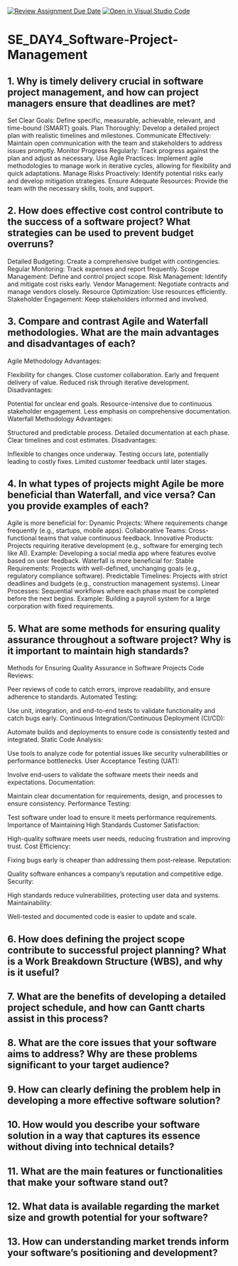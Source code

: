 [![Review Assignment Due Date](https://classroom.github.com/assets/deadline-readme-button-22041afd0340ce965d47ae6ef1cefeee28c7c493a6346c4f15d667ab976d596c.svg)](https://classroom.github.com/a/9pw6JKcu)
[![Open in Visual Studio Code](https://classroom.github.com/assets/open-in-vscode-2e0aaae1b6195c2367325f4f02e2d04e9abb55f0b24a779b69b11b9e10269abc.svg)](https://classroom.github.com/online_ide?assignment_repo_id=18438135&assignment_repo_type=AssignmentRepo)
# SE_DAY4_Software-Project-Management
## 1. Why is timely delivery crucial in software project management, and how can project managers ensure that deadlines are met?
Set Clear Goals: Define specific, measurable, achievable, relevant, and time-bound (SMART) goals.
Plan Thoroughly: Develop a detailed project plan with realistic timelines and milestones.
Communicate Effectively: Maintain open communication with the team and stakeholders to address issues promptly.
Monitor Progress Regularly: Track progress against the plan and adjust as necessary.
Use Agile Practices: Implement agile methodologies to manage work in iterative cycles, allowing for flexibility and quick adaptations.
Manage Risks Proactively: Identify potential risks early and develop mitigation strategies.
Ensure Adequate Resources: Provide the team with the necessary skills, tools, and support.

## 2. How does effective cost control contribute to the success of a software project? What strategies can be used to prevent budget overruns?
Detailed Budgeting: Create a comprehensive budget with contingencies.
Regular Monitoring: Track expenses and report frequently.
Scope Management: Define and control project scope.
Risk Management: Identify and mitigate cost risks early.
Vendor Management: Negotiate contracts and manage vendors closely.
Resource Optimization: Use resources efficiently.
Stakeholder Engagement: Keep stakeholders informed and involved.


## 3. Compare and contrast Agile and Waterfall methodologies. What are the main advantages and disadvantages of each?
Agile Methodology
Advantages:

Flexibility for changes.
Close customer collaboration.
Early and frequent delivery of value.
Reduced risk through iterative development.
Disadvantages:

Potential for unclear end goals.
Resource-intensive due to continuous stakeholder engagement.
Less emphasis on comprehensive documentation.
Waterfall Methodology
Advantages:

Structured and predictable process.
Detailed documentation at each phase.
Clear timelines and cost estimates.
Disadvantages:

Inflexible to changes once underway.
Testing occurs late, potentially leading to costly fixes.
Limited customer feedback until later stages.


## 4. In what types of projects might Agile be more beneficial than Waterfall, and vice versa? Can you provide examples of each?
Agile is more beneficial for:
Dynamic Projects: Where requirements change frequently (e.g., startups, mobile apps).
Collaborative Teams: Cross-functional teams that value continuous feedback.
Innovative Products: Projects requiring iterative development (e.g., software for emerging tech like AI).
Example: Developing a social media app where features evolve based on user feedback.
Waterfall is more beneficial for:
Stable Requirements: Projects with well-defined, unchanging goals (e.g., regulatory compliance software).
Predictable Timelines: Projects with strict deadlines and budgets (e.g., construction management systems).
Linear Processes: Sequential workflows where each phase must be completed before the next begins.
Example: Building a payroll system for a large corporation with fixed requirements.


## 5. What are some methods for ensuring quality assurance throughout a software project? Why is it important to maintain high standards?
Methods for Ensuring Quality Assurance in Software Projects
Code Reviews:

Peer reviews of code to catch errors, improve readability, and ensure adherence to standards.
Automated Testing:

Use unit, integration, and end-to-end tests to validate functionality and catch bugs early.
Continuous Integration/Continuous Deployment (CI/CD):

Automate builds and deployments to ensure code is consistently tested and integrated.
Static Code Analysis:

Use tools to analyze code for potential issues like security vulnerabilities or performance bottlenecks.
User Acceptance Testing (UAT):

Involve end-users to validate the software meets their needs and expectations.
Documentation:

Maintain clear documentation for requirements, design, and processes to ensure consistency.
Performance Testing:

Test software under load to ensure it meets performance requirements.
Importance of Maintaining High Standards
Customer Satisfaction:

High-quality software meets user needs, reducing frustration and improving trust.
Cost Efficiency:

Fixing bugs early is cheaper than addressing them post-release.
Reputation:

Quality software enhances a company’s reputation and competitive edge.
Security:

High standards reduce vulnerabilities, protecting user data and systems.
Maintainability:

Well-tested and documented code is easier to update and scale.


## 6. How does defining the project scope contribute to successful project planning? What is a Work Breakdown Structure (WBS), and why is it useful?
## 7. What are the benefits of developing a detailed project schedule, and how can Gantt charts assist in this process?
## 8. What are the core issues that your software aims to address? Why are these problems significant to your target audience?
## 9. How can clearly defining the problem help in developing a more effective software solution?
## 10. How would you describe your software solution in a way that captures its essence without diving into technical details?
## 11. What are the main features or functionalities that make your software stand out?
## 12. What data is available regarding the market size and growth potential for your software?
## 13. How can understanding market trends inform your software’s positioning and development?
